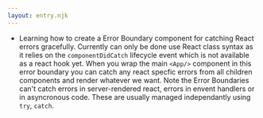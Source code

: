 ```yaml
---
layout: entry.njk
---
```


- Learning how to create a Error Boundary component for catching React errors gracefully. Currently can only be done use React class syntax as it relies on the `componentDidCatch` lifecycle event which is not available as a react hook yet. When you wrap the main `<App/>` component in this error boundary you can catch any react specfic errors from all children components and render whatever we want. Note the Error Boundaries can't catch errors in server-rendered react, errors in envent handlers or in asyncronous code. These are usually managed independantly using `try`, `catch`.
